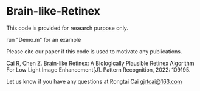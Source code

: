 # Brain-like-Retinex
This code is provided for research purpose only.

run "Demo.m" for an example

Please cite our paper if this code is used to motivate any publications.

Cai R, Chen Z. Brain-like Retinex: A Biologically Plausible Retinex Algorithm For Low Light Image Enhancement[J]. Pattern Recognition, 2022: 109195.

Let us know if you have any questions at Rongtai Cai gjrtcai@163.com

